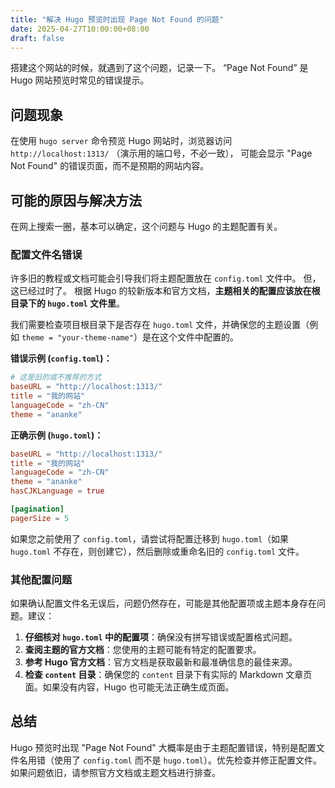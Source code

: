 ```yaml
---
title: "解决 Hugo 预览时出现 Page Not Found 的问题"
date: 2025-04-27T10:00:00+08:00
draft: false
---
```

搭建这个网站的时候，就遇到了这个问题，记录一下。
“Page Not Found” 是 Hugo 网站预览时常见的错误提示。

## 问题现象

在使用 `hugo server` 命令预览 Hugo 网站时，浏览器访问 `http://localhost:1313/` （演示用的端口号，不必一致），
可能会显示 "Page Not Found" 的错误页面，而不是预期的网站内容。

## 可能的原因与解决方法

在网上搜索一圈，基本可以确定，这个问题与 Hugo 的主题配置有关。

### 配置文件名错误

许多旧的教程或文档可能会引导我们将主题配置放在 `config.toml` 文件中。
但，这已经过时了。
根据 Hugo 的较新版本和官方文档，**主题相关的配置应该放在根目录下的 `hugo.toml` 文件里**。

我们需要检查项目根目录下是否存在 `hugo.toml` 文件，并确保您的主题设置（例如 `theme = "your-theme-name"`）是在这个文件中配置的。

**错误示例 (`config.toml`)：**

```toml
# 这是旧的或不推荐的方式
baseURL = "http://localhost:1313/"
title = "我的网站"
languageCode = "zh-CN"
theme = "ananke" 
```

**正确示例 (`hugo.toml`)：**

```toml
baseURL = "http://localhost:1313/"
title = "我的网站"
languageCode = "zh-CN"
theme = "ananke"
hasCJKLanguage = true

[pagination]
pagerSize = 5
```

如果您之前使用了 `config.toml`，请尝试将配置迁移到 `hugo.toml`（如果 `hugo.toml` 不存在，则创建它），然后删除或重命名旧的 `config.toml` 文件。

### 其他配置问题

如果确认配置文件名无误后，问题仍然存在，可能是其他配置项或主题本身存在问题。建议：

1.  **仔细核对 `hugo.toml` 中的配置项**：确保没有拼写错误或配置格式问题。
2.  **查阅主题的官方文档**：您使用的主题可能有特定的配置要求。
3.  **参考 Hugo 官方文档**：官方文档是获取最新和最准确信息的最佳来源。
4.  **检查 `content` 目录**：确保您的 `content` 目录下有实际的 Markdown 文章页面。如果没有内容，Hugo 也可能无法正确生成页面。

## 总结

Hugo 预览时出现 "Page Not Found" 大概率是由于主题配置错误，特别是配置文件名用错（使用了 `config.toml` 而不是 `hugo.toml`）。优先检查并修正配置文件。如果问题依旧，请参照官方文档或主题文档进行排查。